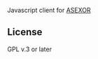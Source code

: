 Javascript client for [ASEXOR](https://github.com/izderadicka/asexor)

License
-------
GPL v.3 or later
